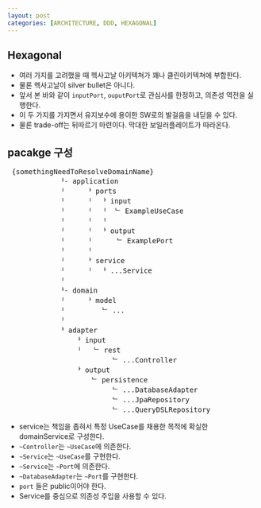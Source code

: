 ```yaml
---
layout: post
categories: [ARCHITECTURE, DDD, HEXAGONAL]
---
```


## Hexagonal



- 여러 가지를 고려했을 때 헥사고날 아키텍쳐가 꽤나 클린아키텍쳐에 부합한다.
- 물론 헥사고날이 silver bullet은 아니다.
- 앞서 본 바와 같이 `inputPort`, `ouputPort`로 관심사를 한정하고, 의존성 역전을 실행한다.
- 이 두 가지를 가지면서 유지보수에 용이한 SW로의 발걸음을 내딛을 수 있다.
- 물론 trade-off는 뒤따르기 마련이다. 막대한 보일러플레이트가 따라온다.

## pacakge 구성
 <pre>
 {somethingNeedToResolveDomainName}
            ᅡ- application
            ᅵ     ᅡ ports
            ᅵ     ᅵ  ᅡ input
            ᅵ     ᅵ  ᅵ  ᄂ ExampleUseCase
            ᅵ     ᅵ  ᅵ
            ᅵ     ᅵ  ᅡ output
            ᅵ     ᅵ      ᄂ ExamplePort
            ᅵ     ᅵ
            ᅵ     ᅡ service
            ᅵ     ᅵ  ᅡ ...Service
            ᅵ
            ᅡ- domain 
            ᅵ     ᅡ model
            ᅵ         ᄂ ... 
            ᅵ     
            ᅡ adapter
                ᅡ input
                ᅵ   ᄂ rest
                         ᄂ ...Controller
                ᅡ output
                    ᄂ persistence
                         ᄂ ...DatabaseAdapter
                         ᄂ ...JpaRepository
                         ᄂ ...QueryDSLRepository
</pre>

- service는 책임을 좁혀서 특정 UseCase를 채용한 목적에 확실한 domainService로 구성한다.
- `~Controller`는 `~UseCase`에 의존한다.
- `~Service`는 `~UseCase`를 구현한다.
- `~Service`는 `~Port`에 의존한다.
- `~DatabaseAdapter`는 `~Port`를 구현한다.
- `port` 들은 public이어야 한다.
-  Service를 중심으로 의존성 주입을 사용할 수 있다.